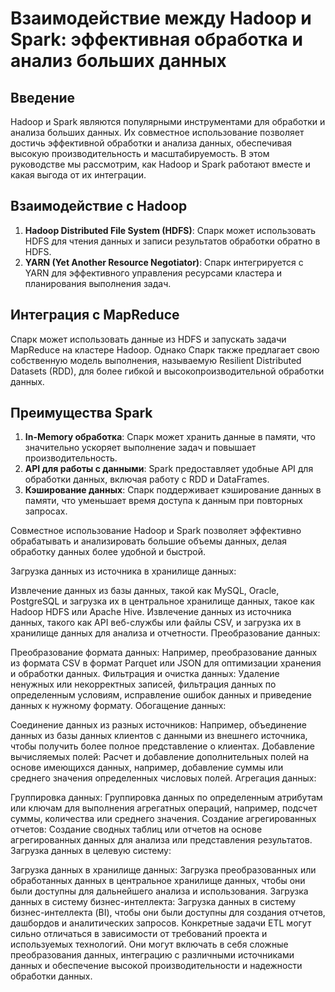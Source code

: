 # Взаимодействие между Hadoop и Spark: эффективная обработка и анализ больших данных

## Введение
Hadoop и Spark являются популярными инструментами для обработки и анализа больших данных. Их совместное использование позволяет достичь эффективной обработки и анализа данных, обеспечивая высокую производительность и масштабируемость. В этом руководстве мы рассмотрим, как Hadoop и Spark работают вместе и какая выгода от их интеграции.

## Взаимодействие с Hadoop
1. **Hadoop Distributed File System (HDFS)**: Спарк может использовать HDFS для чтения данных и записи результатов обработки обратно в HDFS.
2. **YARN (Yet Another Resource Negotiator)**: Спарк интегрируется с YARN для эффективного управления ресурсами кластера и планирования выполнения задач.

## Интеграция с MapReduce
Спарк может использовать данные из HDFS и запускать задачи MapReduce на кластере Hadoop. Однако Спарк также предлагает свою собственную модель выполнения, называемую Resilient Distributed Datasets (RDD), для более гибкой и высокопроизводительной обработки данных.

## Преимущества Spark
1. **In-Memory обработка**: Спарк может хранить данные в памяти, что значительно ускоряет выполнение задач и повышает производительность.
2. **API для работы с данными**: Spark предоставляет удобные API для обработки данных, включая работу с RDD и DataFrames.
3. **Кэширование данных**: Спарк поддерживает кэширование данных в памяти, что уменьшает время доступа к данным при повторных запросах.

Совместное использование Hadoop и Spark позволяет эффективно обрабатывать и анализировать большие объемы данных, делая обработку данных более удобной и быстрой.

Загрузка данных из источника в хранилище данных:

Извлечение данных из базы данных, такой как MySQL, Oracle, PostgreSQL и загрузка их в центральное хранилище данных, такое как Hadoop HDFS или Apache Hive.
Извлечение данных из источника данных, такого как API веб-службы или файлы CSV, и загрузка их в хранилище данных для анализа и отчетности.
Преобразование данных:

Преобразование формата данных: Например, преобразование данных из формата CSV в формат Parquet или JSON для оптимизации хранения и обработки данных.
Фильтрация и очистка данных: Удаление ненужных или некорректных записей, фильтрация данных по определенным условиям, исправление ошибок данных и приведение данных к нужному формату.
Обогащение данных:

Соединение данных из разных источников: Например, объединение данных из базы данных клиентов с данными из внешнего источника, чтобы получить более полное представление о клиентах.
Добавление вычисляемых полей: Расчет и добавление дополнительных полей на основе имеющихся данных, например, добавление суммы или среднего значения определенных числовых полей.
Агрегация данных:

Группировка данных: Группировка данных по определенным атрибутам или ключам для выполнения агрегатных операций, например, подсчет суммы, количества или среднего значения.
Создание агрегированных отчетов: Создание сводных таблиц или отчетов на основе агрегированных данных для анализа или представления результатов.
Загрузка данных в целевую систему:

Загрузка данных в хранилище данных: Загрузка преобразованных или обработанных данных в центральное хранилище данных, чтобы они были доступны для дальнейшего анализа и использования.
Загрузка данных в систему бизнес-интеллекта: Загрузка данных в систему бизнес-интеллекта (BI), чтобы они были доступны для создания отчетов, дашбордов и аналитических запросов.
Конкретные задачи ETL могут сильно отличаться в зависимости от требований проекта и используемых технологий. Они могут включать в себя сложные преобразования данных, интеграцию с различными источниками данных и обеспечение высокой производительности и надежности обработки данных.
